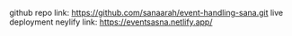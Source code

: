 
github repo link: https://github.com/sanaarah/event-handling-sana.git
live deployment neylify link: https://eventsasna.netlify.app/